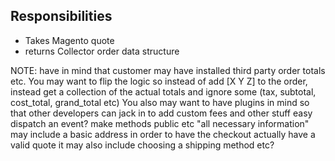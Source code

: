 
## Responsibilities

* Takes Magento quote
* returns Collector order data structure


NOTE:
have in mind that customer may have installed third party order totals etc.
You may want to flip the logic so instead of
add
[X Y Z] to the order, instead get a collection of the actual totals and ignore some
(tax, subtotal, cost_total, grand_total etc)
You also may want to have plugins in mind so that other developers can jack in to add custom fees and other stuff easy
dispatch an event? make methods public etc
"all necessary information" may include a basic address in order to have the checkout actually have a valid quote
it may also include choosing a shipping method etc?